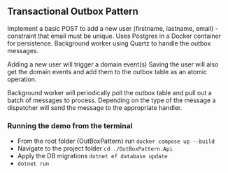 ## Transactional Outbox Pattern
Implement a basic POST to add a new user (firstname, lastname, email) - constraint that email must be unique.
Uses Postgres in a Docker container for persistence.
Background worker using Quartz to handle the outbox messages.

Adding a new user will trigger a domain event(s)
Saving the user will also get the domain events and add them to the outbox table as an atomic operation.

Background worker will periodically poll the outbox table and pull out a batch of messages to process.
Depending on the type of the message a dispatcher will send the message to the appropriate handler.

### Running the demo from the terminal
- From the root folder (OutBoxPattern) run ``` docker compose up --build ```
- Navigate to the project folder ``` cd ./OutBoxPattern.Api ```
- Apply the DB migrations ``` dotnet ef database update ```
- ``` dotnet run ```
